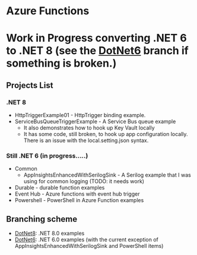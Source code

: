 # Azure Functions

# Work in Progress converting .NET 6 to .NET 8  (see the [DotNet6](https://github.com/madcodemonkey/Azure.Functions/tree/DotNet6) branch if something is broken.)

## Projects List
### .NET 8
- HttpTriggerExample01 - HttpTrigger binding example.
- ServiceBusQueueTriggerExample - A Service Bus queue example 
   - It also demonstrates how to hook up Key Vault locally
   - It has some code, still broken, to hook up app configuration locally.  There is an issue with the local.setting.json syntax.
   
### Still .NET 6  (in progress.....)
- Common
   - AppInsightsEnhancedWithSerilogSink - A Serilog example that I was using for common logging (TODO: it needs work)
- Durable - durable function examples
- Event Hub - Azure functions with event hub trigger
- Powershell - PowerShell in Azure Function examples

## Branching scheme
- [DotNet8](https://github.com/madcodemonkey/Azure.Functions/tree/DotNet8): .NET 8.0 examples
- [DotNet6](https://github.com/madcodemonkey/Azure.Functions/tree/DotNet6): .NET 6.0 examples (with the current exception of AppInsightsEnhancedWithSerilogSink and PowerShell items)
